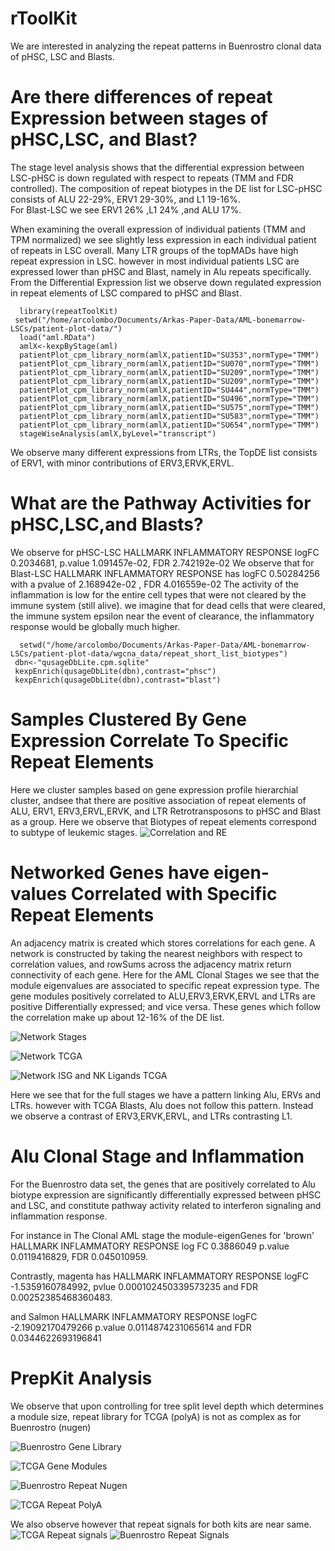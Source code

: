 # rToolKit
We are interested in analyzing the repeat patterns in Buenrostro clonal data of pHSC, LSC and Blasts.  


# Are there differences of repeat Expression between stages of pHSC,LSC, and Blast?
  The stage level analysis shows that the differential expression between LSC-pHSC is down regulated with respect to repeats (TMM and FDR controlled).  The composition of repeat biotypes in the DE list for LSC-pHSC consists of ALU 22-29%, ERV1 29-30%, and L1 19-16%.   
 For Blast-LSC we see ERV1 26% ,L1 24% ,and ALU 17%.

 When examining the overall expression of individual patients (TMM and TPM normalized) we see slightly less expression in each individual patient of repeats in LSC overall.  Many LTR groups of the topMADs have high repeat expression in LSC. however in most individual patients LSC are expressed lower than pHSC and Blast, namely in Alu repeats specifically.  
  From the Differential Expression list we observe down regulated expression in repeat elements of LSC compared to pHSC and Blast. 
```
  library(repeatToolKit)
 setwd("/home/arcolombo/Documents/Arkas-Paper-Data/AML-bonemarrow-LSCs/patient-plot-data/")
  load("aml.RData")
  amlX<-kexpByStage(aml)
  patientPlot_cpm_library_norm(amlX,patientID="SU353",normType="TMM")
  patientPlot_cpm_library_norm(amlX,patientID="SU070",normType="TMM")
  patientPlot_cpm_library_norm(amlX,patientID="SU209",normType="TMM")
  patientPlot_cpm_library_norm(amlX,patientID="SU209",normType="TMM")
  patientPlot_cpm_library_norm(amlX,patientID="SU444",normType="TMM")
  patientPlot_cpm_library_norm(amlX,patientID="SU496",normType="TMM")
  patientPlot_cpm_library_norm(amlX,patientID="SU575",normType="TMM")
  patientPlot_cpm_library_norm(amlX,patientID="SU583",normType="TMM")
  patientPlot_cpm_library_norm(amlX,patientID="SU654",normType="TMM")
  stageWiseAnalysis(amlX,byLevel="transcript")

```
 We observe many different expressions from LTRs, the TopDE list consists of ERV1, with minor contributions of ERV3,ERVK,ERVL.


# What are the Pathway Activities for pHSC,LSC,and Blasts?
We observe for pHSC-LSC HALLMARK INFLAMMATORY RESPONSE logFC 0.2034681, p.value 1.091457e-02, FDR 2.742192e-02
We observe that for Blast-LSC HALLMARK INFLAMMATORY RESPONSE has logFC 0.50284256 with a pvalue of 2.168942e-02 , FDR 4.016559e-02
 The activity of the inflammation is low for the entire cell types that were not cleared by the immune system (still alive).  we imagine that for dead cells that were cleared, the immune system epsilon near the event of clearance, the inflammatory response would be globally much higher. 
```
  setwd("/home/arcolombo/Documents/Arkas-Paper-Data/AML-bonemarrow-LSCs/patient-plot-data/wgcna_data/repeat_short_list_biotypes")
 dbn<-"qusageDbLite.cpm.sqlite"
 kexpEnrich(qusageDbLite(dbn),contrast="phsc")
 kexpEnrich(qusageDbLite(dbn),contrast="blast")

```
 
# Samples Clustered By Gene Expression Correlate To Specific Repeat Elements
Here we cluster samples based on gene expression profile hierarchial cluster, andsee that there are positive association of repeat elements of ALU, ERV1, ERV3,ERVL,ERVK, and LTR Retrotransposons to pHSC and Blast as a group.
Here we observe that Biotypes of repeat elements correspond to subtype of leukemic stages.
![Correlation and RE](/inst/extdata/images/TxBiotype_Correlation_Samples-1.png)


# Networked Genes have eigen-values Correlated with Specific Repeat Elements

An adjacency matrix is created which stores correlations for each gene. A network is constructed by taking the nearest neighbors with respect to correlation values, and rowSums across the adjacency matrix return connectivity of each gene.  Here for the AML Clonal Stages we see that the module eigenvalues are associated to specific repeat expression type.  The gene modules positively correlated to ALU,ERV3,ERVK,ERVL and LTRs are positive Differentially expressed; and vice versa.  These genes which follow the correlation make up about 12-16% of the DE list. 

![Network Stages](/inst/extdata/images/correlation_plots-1.png)

![Network TCGA](/inst/extdata/images/full_correlation_plots-1.png)

![Network ISG and NK Ligands TCGA](/inst/extdata/images/TCGA_ISG_NKLIGANDS_correlation_plots-1.png)

Here we see that for the full stages we have a pattern linking Alu, ERVs and LTRs. however with TCGA Blasts,  Alu does not follow this pattern.  Instead we observe a contrast of ERV3,ERVK,ERVL, and LTRs contrasting L1.

# Alu Clonal Stage and Inflammation
For the Buenrostro data set, the genes that are positively correlated to Alu biotype expression are significantly differentially expressed between pHSC and LSC, and constitute pathway activity related to interferon signaling and inflammation response.

 For instance in The Clonal AML stage the module-eigenGenes for 'brown' HALLMARK INFLAMMATORY RESPONSE  log FC 0.3886049 p.value 0.0119416829, FDR 0.045010959. 

Contrastly, magenta has HALLMARK INFLAMMATORY RESPONSE   logFC -1.5359160784992, pvlue 0.000102450339573235 and FDR 0.00252385468360483.

and Salmon  HALLMARK INFLAMMATORY RESPONSE  logFC -2.19092170479266 p.value 0.0114874231065614 and FDR 0.0344622693196841

# PrepKit Analysis
We observe that upon controlling for tree split level depth which determines a module size, repeat library for TCGA (polyA) is not as complex as for Buenrostro (nugen)

![Buenrostro Gene Library](/inst/extdata/images/Module_choices-1.png)

![TCGA Gene Modules](/inst/extdata/images/Module_choices-2.png)

![Buenrostro Repeat Nugen](/inst/extdata/images/Module_choices-3.png)

![TCGA  Repeat PolyA](/inst/extdata/images/Module_choices-4.png)


We also observe however that repeat signals for both kits are near same.
![TCGA  Repeat signals](/inst/extdata/images/TCGA_Buenrostro_RepeatSignals-1.png)
![Buenrostro  Repeat Signals](/inst/extdata/images/TCGA_Buenrostro_RepeatSignals-2.png)

